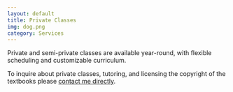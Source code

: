 ```yaml
---
layout: default
title: Private Classes
img: dog.png
category: Services
---
```


Private and semi-private classes are available year-round, with flexible scheduling and customizable curriculum.

To inquire about private classes, tutoring, and licensing the copyright of the textbooks please <a href="#contact">contact me directly</a>.
